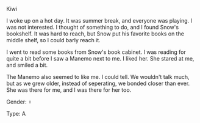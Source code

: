 Kiwi

I woke up on a hot day. It was summer break, and everyone was playing. I was not interested. I thought of something to do, and I found Snow's bookshelf. It was hard to reach, but Snow put his favorite books on the middle shelf, so I could barly reach it.

I went to read some books from Snow's book cabinet. I was reading for quite a bit before I saw a Manemo next to me. I liked her. She stared at me, and smiled a bit.

The Manemo also seemed to like me. I could tell. We wouldn't talk much, but as we grew older, instead of seperating, we bonded closer than ever. She was there for me, and I was there for her too. 

Gender: ♀

Type: A
